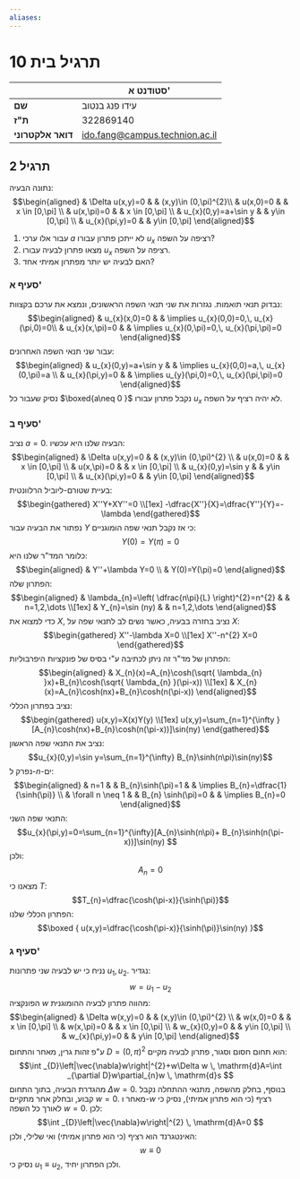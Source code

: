 ```yaml
---
aliases:
---
```

# תרגיל בית 10


|  | סטודנט א' |
| ---- | ---- |
| **שם** | עידו פנג בנטוב
| **ת"ז** | 322869140
| **דואר אלקטרוני** | ido.fang@campus.technion.ac.il

## תרגיל 2
נתונה הבעיה:
$$\begin{aligned}
 & \Delta u(x,y)=0 &  & (x,y)\in (0,\pi)^{2}\\
 & u(x,0)=0 &  & x \in [0,\pi] \\
 & u(x,\pi)=0 &  & x \in [0,\pi] \\
 & u_{x}(0,y)=a+\sin y &  & y\in [0,\pi] \\
 & u_{x}(\pi,y)=0 &  & y\in [0,\pi]
\end{aligned}$$
1. עבור אלו ערכי $a$ לא ייתכן פתרון עבורו $u_{x}$ רציפה על השפה?
2. מצאו פתרון לבעיה עבורו $u_{x}$ רציפה על השפה.
3. האם לבעיה יש יותר מפתרון אמיתי אחד?

### סעיף א'
נבדוק תנאי תואמות. נגזרות את שני תנאי השפה הראשונים, ונמצא את ערכם בקצוות:
$$\begin{aligned}
 & u_{x}(x,0)=0  &  & \implies u_{x}(0,0)=0,\, u_{x}(\pi,0)=0\\
 & u_{x}(x,\pi)=0 &  & \implies u_{x}(0,\pi)=0,\, u_{x}(\pi,\pi)=0
\end{aligned}$$
עבור שני תנאי השפה האחרונים:
$$\begin{aligned}
 & u_{x}(0,y)=a+\sin y  &  & \implies u_{x}(0,0)=a,\, u_{x}(0,\pi)=a \\
 & u_{x}(\pi,y)=0 &  & \implies u_{y}(\pi,0)=0,\, u_{x}(\pi,\pi)=0
\end{aligned}$$
נסיק שעבור כל $\boxed{a\neq 0 }$ נקבל פתרון עבורו $u_{x}$ לא יהיה רציף על השפה.

### סעיף ב'
נציב $a=0$. הבעיה שלנו היא עכשיו:
$$\begin{aligned}
 & \Delta u(x,y)=0 &  & (x,y)\in (0,\pi)^{2} \\
 & u(x,0)=0 &  & x \in [0,\pi] \\
 & u(x,\pi)=0 &  & x \in [0,\pi] \\
 & u_{x}(0,y)=\sin y &  & y\in [0,\pi] \\
 & u_{x}(\pi,y)=0 &  & y\in [0,\pi]
\end{aligned}$$
בעיית שטורם-ליוביל הרלוונטית:
$$\begin{gathered}
X''Y+XY''=0 \\[1ex]
-\dfrac{X''}{X}=\dfrac{Y''}{Y}=-\lambda
\end{gathered}$$
נפתור את הבעיה עבור $Y$ כי אז נקבל תנאי שפה הומוגניים:
$$Y(0)=Y(\pi)=0$$
כלומר המד"ר שלנו היא:
$$\begin{aligned}
 & Y''+\lambda Y=0 \\
 & Y(0)=Y(\pi)=0
\end{aligned}$$
הפתרון שלה:
$$\begin{aligned}
 & \lambda_{n}=\left( \dfrac{n\pi}{L} \right)^{2}=n^{2}  & &  n=1,2,\dots \\[1ex]
 & Y_{n}=\sin (ny) &  & n=1,2,\dots 
\end{aligned}$$
כדי למצוא את $X$, נציב בחזרה בבעיה, כאשר נשים לב לתנאי שפה על $X$:
$$\begin{gathered}
  X''-\lambda X=0  \\[1ex]
X''-n^{2} X=0
\end{gathered}$$
הפתרון של מד"ר זה ניתן לכתיבה ע"י בסיס של פונקציות היפרבוליות:
$$\begin{aligned}
 & X_{n}(x)=A_{n}\cosh(\sqrt{ \lambda_{n} }x)+B_{n}\cosh(\sqrt{ \lambda_{n} }(\pi-x)) \\[1ex]
 & X_{n}(x)=A_{n}\cosh(nx)+B_{n}\cosh(n(\pi-x))
\end{aligned}$$
נציב בפתרון הכללי:
$$\begin{gathered}
u(x,y)=X(x)Y(y) \\[1ex]
u(x,y)=\sum_{n=1}^{\infty }[A_{n}\cosh(nx)+B_{n}\cosh(n(\pi-x))]\sin(ny) 
\end{gathered}$$
נציב את התנאי שפה הראשון:
$$u_{x}(0,y)=\sin y=\sum_{n=1}^{\infty} B_{n}\sinh(n\pi)\sin(ny)$$
נפרק ל-$n$-ים:
$$\begin{aligned}
 & n=1 &  & B_{n}\sinh(\pi)=1 &  & \implies  B_{n}=\dfrac{1}{\sinh(\pi)} \\
 & \forall n \neq 1 &  & B_{n} \sinh(\pi)=0 &  & \implies B_{n}=0
\end{aligned}$$
התנאי שפה השני:
$$u_{x}(\pi,y)=0=\sum_{n=1}^{\infty}[A_{n}\sinh(n\pi)+ B_{n}\sinh(n(\pi-x))]\sin(ny) $$
ולכן:
$$A_{n}=0$$
מצאנו כי $T$:
$$T_{n}=\dfrac{\cosh(\pi-x)}{\sinh(\pi)}$$
הפתרון הכללי שלנו:
$$\boxed {
u(x,y)=\dfrac{\cosh(\pi-x)}{\sinh(\pi)}\sin(ny)
 }$$

### סעיף ג'
נניח כי יש לבעיה שני פתרונות ${u}_{1},{u}_{2}$. נגדיר:
$$w={u}_{1}-{u}_{2}$$
הפונקציה $w$ מהווה פתרון לבעיה ההומוגנית:
$$\begin{aligned}
 & \Delta w(x,y)=0 &  & (x,y)\in (0,\pi)^{2} \\
 & w(x,0)=0 &  & x \in [0,\pi] \\
 & w(x,\pi)=0 &  & x \in [0,\pi] \\
 & w_{x}(0,y)=0 &  & y\in [0,\pi] \\
 & w_{x}(\pi,y)=0 &  & y\in [0,\pi]
\end{aligned}$$
ע"פ זהות גרין, מאחר והתחום $D=(0,\pi)^{2}$ הוא תחום חסום וסגור, פתרון לבעיה מקיים:
$$\int _{D}\left|\vec{\nabla}w\right|^{2}+w\Delta w \, \mathrm{d}A=\int _{\partial D}w\partial_{n}w \, \mathrm{d}s  $$
מהגדרת הבעיה, בתוך התחום $\Delta w=0$.
בנוסף, בחלק מהשפה, מתנאי ההתחלה נקבל קבוע, ובחלק אחר מתקיים $w=0$. מאחר ו-$w$ רציף (כי הוא פתרון אמיתי), נסיק כי לאורך כל השפה $w=0$.
לכן:
$$\int _{D}\left|\vec{\nabla}w\right|^{2} \, \mathrm{d}A=0 $$
האינטגרנד הוא רציף (כי הוא פתרון אמיתי) ואי שלילי, ולכן:
$$w\equiv 0$$
נסיק כי ${u}_{1}\equiv{u}_{2}$, ולכן הפתרון יחיד.
